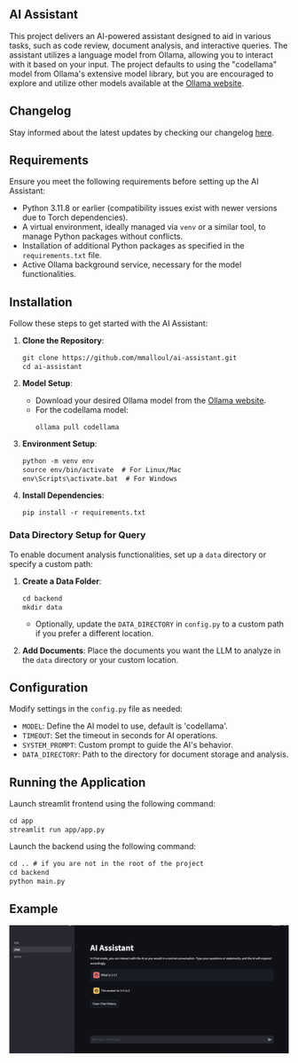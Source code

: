 ## AI Assistant
This project delivers an AI-powered assistant designed to aid in various tasks, such as code review, document analysis, and interactive queries. The assistant utilizes a language model from Ollama, allowing you to interact with it based on your input. The project defaults to using the "codellama" model from Ollama's extensive model library, but you are encouraged to explore and utilize other models available at the [Ollama website](https://ollama.com/library).

## Changelog

Stay informed about the latest updates by checking our changelog [here](CHANGELOG.md).

## Requirements

Ensure you meet the following requirements before setting up the AI Assistant:

- Python 3.11.8 or earlier (compatibility issues exist with newer versions due to Torch dependencies).
- A virtual environment, ideally managed via `venv` or a similar tool, to manage Python packages without conflicts.
- Installation of additional Python packages as specified in the `requirements.txt` file.
- Active Ollama background service, necessary for the model functionalities.

## Installation

Follow these steps to get started with the AI Assistant:

1. **Clone the Repository**:
    ```shell
    git clone https://github.com/mmalloul/ai-assistant.git
    cd ai-assistant
    ```

2. **Model Setup**:
   - Download your desired Ollama model from the [Ollama website](https://ollama.com/).
   - For the codellama model:
     ```shell
     ollama pull codellama
     ```

3. **Environment Setup**:
    ```shell
    python -m venv env
    source env/bin/activate  # For Linux/Mac
    env\Scripts\activate.bat  # For Windows
    ```

4. **Install Dependencies**:
    ```shell
    pip install -r requirements.txt
    ```

### Data Directory Setup for Query

To enable document analysis functionalities, set up a `data` directory or specify a custom path:

1. **Create a Data Folder**:
    ```shell
    cd backend
    mkdir data
    ```

    - Optionally, update the `DATA_DIRECTORY` in `config.py` to a custom path if you prefer a different location.

2. **Add Documents**:
    Place the documents you want the LLM to analyze in the `data` directory or your custom location.

## Configuration

Modify settings in the `config.py` file as needed:

- `MODEL`: Define the AI model to use, default is 'codellama'.
- `TIMEOUT`: Set the timeout in seconds for AI operations.
- `SYSTEM_PROMPT`: Custom prompt to guide the AI's behavior.
- `DATA_DIRECTORY`: Path to the directory for document storage and analysis.

## Running the Application

Launch streamlit frontend using the following command:
```shell
cd app
streamlit run app/app.py
```

Launch the backend using the following command:
```shell
cd .. # if you are not in the root of the project
cd backend
python main.py
```
## Example
![Example](image.png)
